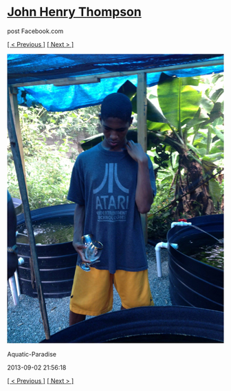 # [John Henry Thompson](../README.md)
post Facebook.com

[[ < Previous ]](2014-03-03-2.md) [[ Next > ]](2013-09-02-2.md)

[![](../media/2013-09-02/Aquatic-Paradise.jpg)](../README.md)

Aquatic-Paradise

2013-09-02 21:56:18

[[ < Previous ]](2014-03-03-2.md) [[ Next > ]](2013-09-02-2.md)